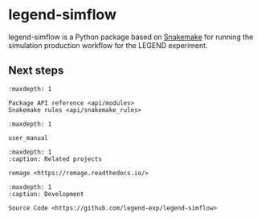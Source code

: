 # legend-simflow

legend-simflow is a Python package based on
[Snakemake](https://snakemake.readthedocs.io/en/stable/index.html) for running
the simulation production workflow for the LEGEND experiment.

## Next steps

```{toctree}
:maxdepth: 1

Package API reference <api/modules>
Snakemake rules <api/snakemake_rules>
```

```{toctree}
:maxdepth: 1

user_manual
```

```{toctree}
:maxdepth: 1
:caption: Related projects

remage <https://remage.readthedocs.io/>
```

```{toctree}
:maxdepth: 1
:caption: Development

Source Code <https://github.com/legend-exp/legend-simflow>
```
